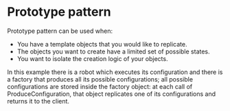# Prototype pattern

Prototype pattern can be used when:

- You have a template objects that you would like to replicate.
- The objects you want to create have a limited set of possible states.
- You want to isolate the creation logic of your objects.

In this example there is a robot which executes its configuration and there is a factory that produces all its possible configurations; all possible configurations are stored inside the factory object: at each call of ProduceConfiguration, that object replicates one of its configurations and returns it to the client. 


